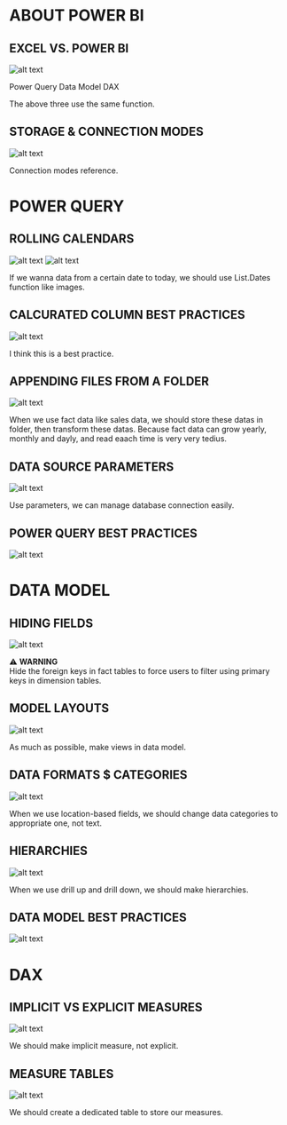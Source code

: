 # ABOUT POWER BI

## EXCEL VS. POWER BI

![alt text](../images/power-bi/excel-vs-powerbi.png)

Power Query
Data Model
DAX

The above three use the same function.

## STORAGE & CONNECTION MODES

![alt text](../images/power-bi/storage-connection-modes.png)

Connection modes reference.

# POWER QUERY

## ROLLING CALENDARS

![alt text](../images/power-bi/rolling-calendars01.png)
![alt text](../images/power-bi/rolling-calendars02.png)

If we wanna data from a certain date to today, we should use List.Dates function like images.

## CALCURATED COLUMN BEST PRACTICES

![alt text](../images/power-bi/calcurated-column-best-practices.png)

I think this is a best practice.

## APPENDING FILES FROM A FOLDER

![alt text](../images/power-bi/appending-files-from-a-folder.png)

When we use fact data like sales data, we should store these datas in folder, then transform these datas.
Because fact data can grow yearly, monthly and dayly, and read eaach time is very very tedius.

## DATA SOURCE PARAMETERS

![alt text](../images/power-bi//data-source-parameters.png)

Use parameters, we can manage database connection easily.

## POWER QUERY BEST PRACTICES

![alt text](../images/power-bi//power-query-best-practices.png)

# DATA MODEL

## HIDING FIELDS

![alt text](../images/power-bi/hiding-fields.png)

⚠️ **WARNING**  
Hide the foreign keys in fact tables to force users to filter using primary keys in dimension tables.

## MODEL LAYOUTS

![alt text](../images//power-bi/model-layouts.png)

As much as possible, make views in data model.

## DATA FORMATS $ CATEGORIES

![alt text](../images/power-bi/data-formats-categories.png)

When we use location-based fields, we should change data categories to appropriate one, not text.

## HIERARCHIES

![alt text](../images/power-bi/hierarchies.png)

When we use drill up and drill down, we should make hierarchies.

## DATA MODEL BEST PRACTICES

![alt text](../images/power-bi/data-model-best-practices.png)

# DAX

## IMPLICIT VS EXPLICIT MEASURES

![alt text](../images/power-bi/implicit-vs-explicit-measures.png)

We should make implicit measure, not explicit.

## MEASURE TABLES

![alt text](../images/power-bi/measure-tables.png)

We should create a dedicated table to store our measures.